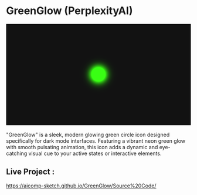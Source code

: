 # GreenGlow (PerplexityAI)

![My Screenshot](Images/Image1.PNG)

"GreenGlow" is a sleek, modern glowing green circle icon designed specifically for dark mode interfaces. Featuring a vibrant neon green glow with smooth pulsating animation, this icon adds a dynamic and eye-catching visual cue to your active states or interactive elements.

## Live Project :
https://aicomp-sketch.github.io/GreenGlow/Source%20Code/
